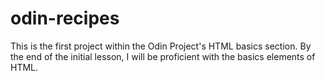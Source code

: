 # odin-recipes
This is the first project within the Odin Project's HTML basics section.
By the end of the initial lesson, I will be proficient with the basics elements of HTML.